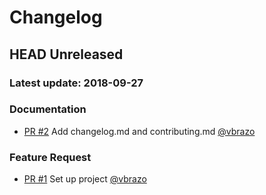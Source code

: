 # Changelog

## HEAD Unreleased
### Latest update: 2018-09-27

### Documentation
- [PR #2](https://github.com/napice/ruby_api_generators/pull/2) Add changelog.md and contributing.md [@vbrazo](https://github.com/vbrazo)

### Feature Request
- [PR #1](https://github.com/napice/ruby_api_generators/pull/1) Set up project [@vbrazo](https://github.com/vbrazo)
